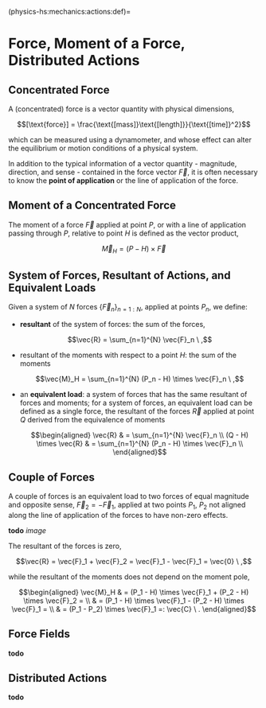 (physics-hs:mechanics:actions:def)=
# Force, Moment of a Force, Distributed Actions

## Concentrated Force

A (concentrated) force is a vector quantity with physical dimensions,

$$[\text{force}] = \frac{\text{[mass]}\text{[length]}}{\text{[time]}^2}$$

which can be measured using a dynamometer, and whose effect can alter the equilibrium or motion conditions of a physical system.

In addition to the typical information of a vector quantity - magnitude, direction, and sense - contained in the force vector $\vec{F}$, it is often necessary to know the **point of application** or the line of application of the force.

## Moment of a Concentrated Force
The moment of a force $\vec{F}$ applied at point $P$, or with a line of application passing through $P$, relative to point $H$ is defined as the vector product,

$$\vec{M}_H = (P - H) \times \vec{F}$$

## System of Forces, Resultant of Actions, and Equivalent Loads
Given a system of $N$ forces $\left\{ \vec{F}_n \right\}_{n=1:N}$, applied at points $P_n$, we define:
- **resultant** of the system of forces: the sum of the forces,

  $$\vec{R} = \sum_{n=1}^{N} \vec{F}_n \ ,$$

- resultant of the moments with respect to a point $H$: the sum of the moments

  $$\vec{M}_H = \sum_{n=1}^{N} (P_n - H) \times \vec{F}_n \ ,$$

- an **equivalent load**: a system of forces that has the same resultant of forces and moments; for a system of forces, an equivalent load can be defined as a single force, the resultant of the forces $\vec{R}$ applied at point $Q$ derived from the equivalence of moments

  $$\begin{aligned}
    \vec{R} & = \sum_{n=1}^{N} \vec{F}_n \\
    (Q - H) \times \vec{R} & = \sum_{n=1}^{N} (P_n - H) \times \vec{F}_n \\
  \end{aligned}$$

## Couple of Forces
A couple of forces is an equivalent load to two forces of equal magnitude and opposite sense, $\vec{F}_2 = - \vec{F}_1$, applied at two points $P_1$, $P_2$ not aligned along the line of application of the forces to have non-zero effects.

**todo** *image*

The resultant of the forces is zero,

$$\vec{R} = \vec{F}_1 + \vec{F}_2 = \vec{F}_1 - \vec{F}_1 = \vec{0} \ ,$$

while the resultant of the moments does not depend on the moment pole,

$$\begin{aligned}
  \vec{M}_H & = (P_1 - H) \times \vec{F}_1 + (P_2 - H) \times \vec{F}_2 = \\
  & = (P_1 - H) \times \vec{F}_1 - (P_2 - H) \times \vec{F}_1 = \\
  & = (P_1 - P_2) \times \vec{F}_1 =: \vec{C} \ .
\end{aligned}$$

## Force Fields
**todo**

## Distributed Actions
**todo**

